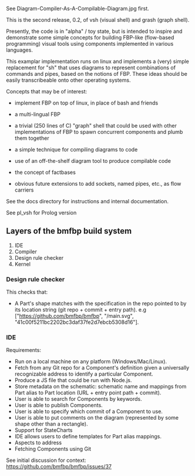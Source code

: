 See Diagram-Compiler-As-A-Compilable-Diagram.jpg first.

This is the second release, 0.2, of vsh (visual shell) and grash (graph
shell).

Presently, the code is in "alpha" / toy state, but is intended to
inspire and demonstrate some simple concepts for building FBP-like
(flow-based programming) visual tools using components implemented in
various languages.

This examplar implementation runs on linux and implements a (very)
simple replacement for "sh" that uses diagrams to represent
combinations of commands and pipes, based on the notions of FBP.
These ideas should be easily transcribeable onto other operating
systems. 

Concepts that may be of interest:

- implement FBP on top of linux, in place of bash and friends

- a multi-lingual FBP

- a trivial (250 lines of C) "graph" shell that could be used with
  other implementations of FBP to spawn concurrent components and
  plumb them together

- a simple technique for compiling diagrams to code

- use of an off-the-shelf diagram tool to produce compilable code

- the concept of factbases

- obvious future extensions to add sockets, named pipes, etc., as flow
  carriers 



See the docs directory for instructions and internal documentation.

See pl_vsh for Prolog version


## Layers of the bmfbp build system

1. IDE
2. Compiler
3. Design rule checker
4. Kernel

### Design rule checker

This checks that:

- A Part's shape matches with the specification in the repo pointed to by its
  location string (git repo + commit + entry path). e.g
  ["https://github.com/bmfbp/bmfbp", "/main.svg",
  "41c00f5211bc2202bc3daf37fe2d7ebcb5308d16"].

### IDE

Requirements:

- Run on a local machine on any platform (Windows/Mac/Linux).
- Fetch from any Git repo for a Component's definition given a universally recognizable address to identify a particular Component.
- Produce a JS file that could be run with Node.js.
- Store metadata on the schematic: schematic name and mappings from Part alias to Part location (URL + entry point path + commit).
- User is able to search for Components by keywords.
- User is able to publish Components.
- User is able to specify which commit of a Component to use.
- User is able to put comments on the diagram (represented by some shape other than a rectangle).
- Support for StateCharts
- IDE allows users to define templates for Part alias mappings.
- Aspects to address
- Fetching Components using Git

See initial discussion for context: https://github.com/bmfbp/bmfbp/issues/37
